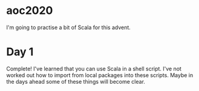 # aoc2020

I'm going to practise a bit of Scala for this advent.

# Day 1
Complete!  I've learned that you can use Scala in a shell script.  I've not worked out how to import from local packages into these scripts.  Maybe in the days ahead some of these things will become clear.
